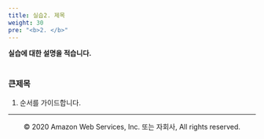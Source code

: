 ```yaml
---
title: 실습2. 제목
weight: 30
pre: "<b>2. </b>"
---
```


**실습에 대한 설명을 적습니다.** <br/><br/>

### 큰제목 
1. 순서를 가이드합니다.

---
<p align="center">
© 2020 Amazon Web Services, Inc. 또는 자회사, All rights reserved.
</p>
